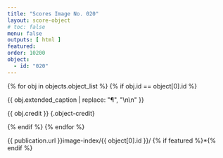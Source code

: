 ```yaml
---
title: "Scores Image No. 020"
layout: score-object
# toc: false
menu: false
outputs: [ html ]
featured: 
order: 10200
object:
  - id: "020"
---
```


{% for obj in objects.object_list %}
{% if obj.id == object[0].id %}

{{ obj.extended_caption | replace: "¶", "\n\n" }}

{{ obj.credit }} {.object-credit}

{% endif %}
{% endfor %}

<div class="object-credit object-url is-print-only">

{{ publication.url }}image-index/{{ object[0].id }}/ {% if featured %}*{% endif %}

</div>
